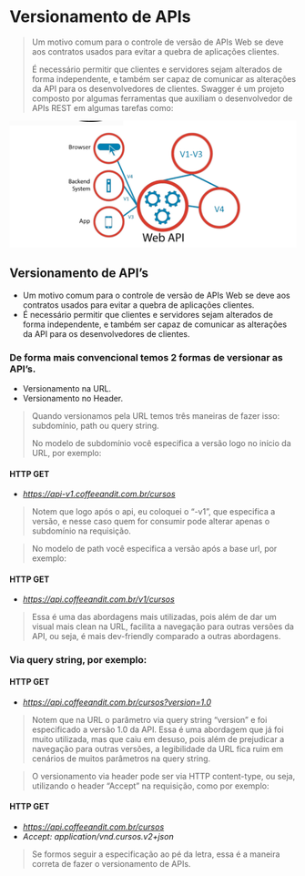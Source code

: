 # Versionamento de APIs
> Um motivo comum para o controle de versão de APIs Web se deve aos contratos usados para evitar a quebra de aplicações clientes.
>
>É necessário permitir que clientes e servidores sejam alterados de forma independente, e também ser capaz de comunicar as alterações da API para os desenvolvedores de clientes. Swagger é um projeto composto por algumas ferramentas que auxiliam o desenvolvedor de APIs REST em algumas tarefas como:

![](images/webapi.png) 

## Versionamento de API’s

   * Um motivo comum para o controle de versão de APIs Web se deve aos  contratos usados para evitar a quebra de aplicações clientes.
   * É necessário permitir que clientes e servidores sejam alterados de forma independente, e também ser capaz de comunicar as alterações da API para os desenvolvedores de clientes.

### De forma mais convencional temos 2 formas de versionar as API’s. 
   * Versionamento na URL.
   * Versionamento no Header.

> Quando versionamos pela URL temos três maneiras de fazer isso: subdomínio, path ou query string.
> 
> No modelo de subdomínio você especifica a versão logo no início da URL, por exemplo:
#### HTTP GET
   * _https://api-v1.coffeeandit.com.br/cursos_
>Notem que logo após o api, eu coloquei o “-v1”, que especifica a versão, e nesse caso quem for consumir pode alterar apenas o subdomínio na requisição.   

> No modelo de path você especifica a versão após a base url, por exemplo:
#### HTTP GET 
   * _https://api.coffeeandit.com.br/v1/cursos_
>Essa é uma das abordagens mais utilizadas, pois além de dar um visual mais clean na URL, facilita a navegação para outras versões da API, ou seja, é mais dev-friendly comparado a outras abordagens.

### Via query string, por exemplo:
#### HTTP GET
   * _https://api.coffeeandit.com.br/cursos?version=1.0_
> Notem que na URL o parâmetro via query string “version” e foi especificado a versão 1.0 da API.
> Essa é uma abordagem que já foi muito utilizada, mas que caiu em desuso, pois além de prejudicar a navegação para outras versões, a legibilidade da URL fica ruim em cenários de muitos parâmetros na query string.

> O versionamento via header pode ser via HTTP content-type, ou seja, utilizando o header “Accept” na requisição, como por exemplo:
#### HTTP GET
   * _https://api.coffeeandit.com.br/cursos_
   * _Accept: application/vnd.cursos.v2+json_
> Se formos seguir a especificação ao pé da letra, essa é a maneira correta de fazer o versionamento de APIs.